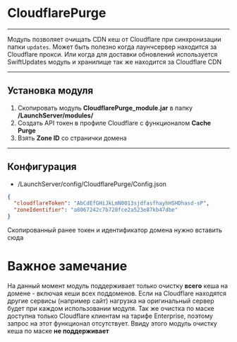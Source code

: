 # CloudflarePurge

---
Модуль позволяет очищать CDN кеш от Cloudflare при синхронизации папки `updates`.
Может быть полезно когда лаунчсервер находится за Cloudflare прокси. Или когда для доставки обновлений используется
SwiftUpdates модуль и хранилище так же находится за Cloudflare CDN

---
## Установка модуля

1. Скопировать модуль **CloudflarePurge_module.jar** в папку **/LaunchServer/modules/**
2. Создать API токен в профиле Cloudflare с функционалом **Cache Purge**
3. Взять **Zone ID** со странички домена

---
## Конфигурация
* /LaunchServer/config/CloudflarePurge/Config.json
```json
{
  "cloudflareToken": "AbCdEfGHiJkLmN0013sjdfasfhayhHSHDhasd-sP",
  "zoneIdentifier": "a8067242c7b728fce2a523e87kb47dbe"
}
```
Скопированный ранее токен и идентификатор домена нужно вставить сюда

# Важное замечание
На данный момент модуль поддерживает только очистку **всего** кеша на домене - включая кеши всех поддоменов.
Если на Cloudflare находятся другие сервисы (например сайт) нагрузка на оригинальный сервер будет при каждом 
использовании модуля.
Так же очистка по маске доступна только Cloudflare клиентам на тарифе Enterprise, поэтому запрос на этот
функционал отсутствует. Ввиду этого модуль очистку кеша по маске **не поддерживает**
